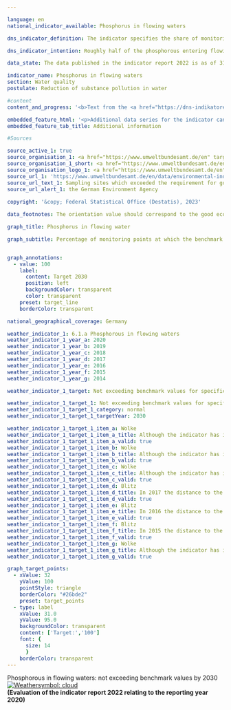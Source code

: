 ```yaml
---

language: en    
national_indicator_available: Phosphorus in flowing waters    

dns_indicator_definition: The indicator specifies the share of monitoring points at which the water-body typical benchmark values of good ecological status regarding phosphorus in flowing waters are not exceeded.    

dns_indicator_intention: Roughly half of the phosphorous entering flowing waters in Germany today originates from agriculture, and the other half comes from cities (municipal water treatment plants and rainwater run-offs). In addition to nitrate pollution, it is one of the causes of an oversupply of nutrients in rivers, lakes and seas (eutrophication). The consequences of this are algae growth, oxygen depletion all the way to fish kills or the growth of poisonous blue-green algae. For this reason, meeting benchmark values for specific types of water bodies, as specified in the Ordinance on the Protection of Surface Waters, at all monitoring points has been defined as a goal for 2030.    

data_state: The data published in the indicator report 2022 is as of 31 October 2022. The data shown on this platform is updated regularly, so that more current data may be available online than published in the <a href="https://dns-indikatoren.de/en/publications_reports/">indicator report 2022</a>.    

indicator_name: Phosphorus in flowing waters    
section: Water quality    
postulate: Reduction of substance pollution in water    

#content     
content_and_progress: '<b>Text from the <a href="https://dns-indikatoren.de/en/publications_reports/">Indicator Report 2022&nbsp;</a></b><br><br>Phosphorous generally enters a body of water through the input of phosphates. The phosphorous pollution of rivers is measured by the Länder as part of the monitoring conducted for the <abbr title="European Union" tabindex="0">EU</abbr> Water Framework Directive. The data for the indicator come from the monitoring network, which consists of about 250&nbsp;monitoring points. In most cases, the monitoring points were installed in the main currents of the large rivers and at the junction of important confluents. The data are compiled by the German Environment Agency based on information from the German Working Group on Water Issues of the Länder and the Federal Government represented by the Federal Environment Ministry (<abbr title="German Working Group on Water Issues of the Länder and the Federal Government" tabindex="0">LAWA</abbr>).<br><br>The indicator shows whether the annual average of the values measured at a particular monitoring point was equal to, or lower than, the benchmark value. However, it does not show by how far the target was surpassed if it was exceeded. The information about the individual monitoring points is presented in a summarised form. Accordingly, the value of the indicator is strongly dependent on the number of monitoring points and the representative status of their distribution. Lakes and other standing waters are not covered by the indicator.<br><br>Since the different bodies of water react with differing levels of sensitivity to nutrients such as phosphorous, the precise benchmark values vary. The vast majority of flowing waters use the benchmark value of 0.1&nbsp;<abbr title="Miligrams per litre" tabindex="0">mg/l</abbr> of phosphorous. In organic substrate-dominated rivers, the benchmark value is 0.15&nbsp;<abbr title="Miligrams per litre" tabindex="0">mg/l</abbr>, for marshland streams 0.3&nbsp;<abbr title="Miligrams per litre" tabindex="0">mg/l</abbr> and for transitional waters influenced by tidal movement 0.045&nbsp;<abbr title="Miligrams per litre" tabindex="0">mg/l</abbr>.<br><br>In 2020, the annual average of values measured was below the benchmark value at 41.7&nbsp;% of the monitoring points at rivers. 52.6&nbsp;% of the monitoring points showed average concentrations of up to twice the benchmark value, while 2.9&nbsp;% of the monitoring points were in the range of up to four times the benchmark value (not shown in the chart). The remaining 2.8&nbsp;% showed even higher concentrations.<br><br>When viewed over time, the proportion of monitoring points not exceeding the benchmark value has continuously increased and has doubled since 1990. However, the percentage rate of monitoring points with concentrations of up to twice the benchmark value almost tripled during the same period. Conversely, the share of monitoring points with even higher values has fallen significantly since the early 1990s. The level of pollution has been reduced significantly thanks in particular to the introduction of phosphate-free detergents and the specification of threshold values for the discharge of treated waste water.<br><br>If one examines the average trend of the last five years, the indicator has improved to a minor degree. The goal of not exceeding the specified threshold value at all monitoring points cannot be achieved if the current trend continues.<br><br>The indicators of phosphorous and nitrate levels (6.1.a and 6.1.b) cover two key aspects of water quality. However, there are other, additional components such as the existence of natural habitats around water bodies and the exposure to pollutants (such as pesticides, metals, medicines), all of which are also relevant to water quality.'    

embedded_feature_html: '<p>Additional data series for the indicator can be found <a href="https://dns-indikatoren.de/public/AddInfos/en/6_1_a.pdf" target="_blank" >here</a>.</p><br><small>Note: You can display the PDF document directly in your browser or download the PDF document and open it with a PDF reader of your choice. We will be happy to advise you.</small>'
embedded_feature_tab_title: Additional information    

#Sources    

source_active_1: true
source_organisation_1: <a href="https://www.umweltbundesamt.de/en" target="_blank" onclick="return confirm_alert('the German Environment Agency', 'En')">German Environment Agency on the basis of data from the German Working Group on Water Issues of the Länder and the Federal Government</a>
source_organisation_1_short: <a href="https://www.umweltbundesamt.de/en" target="_blank" onclick="return confirm_alert('the German Environment Agency', 'En')">German Environment Agency on the basis of data from the German Working Group on Water Issues of the Länder and the Federal Government</a>
source_organisation_logo_1: <a href="https://www.umweltbundesamt.de/en" target="_blank" onclick="return confirm_alert('the German Environment Agency', 'En')"><img src="https://dns-indikatoren.de/public/OrgImgEn/uba.png" alt="German Environment Agency on the basis of data from the German Working Group on Water Issues of the Länder and the Federal Government" title=" Click here to visit the homepage of the organizationGerman Environment Agency on the basis of data from the German Working Group on Water Issues of the Länder and the Federal Government" style="height:60px; width:148px; border:transparent"/></a>
source_url_1: 'https://www.umweltbundesamt.de/en/data/environmental-indicators/indicator-river-eutrophication-phosphorus'
source_url_text_1: Sampling sites which exceeded the requirement for good status for total phosphorus in rivers
source_url_alert_1: the German Environment Agency
    
copyright: '&copy; Federal Statistical Office (Destatis), 2023'    

data_footnotes: The orientation value should correspond to the good ecological status of the water body type, which is published in Annex 7&nbsp;of the amendment to the Ordinance on the Protection of Surface Waters (Oberflächengewässerverordnung). The majority of flowing waters have the target value 0.1&nbsp;<abbr title="Miligrams per litre" tabindex="0">mg/l</abbr> P. For organically influenced rivers, the target value is 0.15&nbsp;<abbr title="Miligrams per litre" tabindex="0">mg/l</abbr> P, for marsh waters 0.3&nbsp;<abbr title="Miligrams per litre" tabindex="0">mg/l</abbr> P, and for tidally influenced transitional waters 0.045&nbsp;<abbr title="Miligrams per litre" tabindex="0">mg/l</abbr> P.<br>• Partly revised data.    

graph_title: Phosphorus in flowing water    

graph_subtitle: Percentage of monitoring points at which the benchmark values for good ecological status for total phosphorous in flowing waters is not exceeded    


graph_annotations:
  - value: 100
    label:
      content: Target 2030
      position: left
      backgroundColor: transparent
      color: transparent
    preset: target_line
    borderColor: transparent        

national_geographical_coverage: Germany    

weather_indicator_1: 6.1.a Phosphorous in flowing waters
weather_indicator_1_year_a: 2020
weather_indicator_1_year_b: 2019
weather_indicator_1_year_c: 2018
weather_indicator_1_year_d: 2017
weather_indicator_1_year_e: 2016
weather_indicator_1_year_f: 2015
weather_indicator_1_year_g: 2014

weather_indicator_1_target: Not exceeding benchmark values for specific types of water bodies at all monitoring points by 2030

weather_indicator_1_target_1: Not exceeding benchmark values for specific types of water bodies at all monitoring points by 2030
weather_indicator_1_target_1_category: normal
weather_indicator_1_target_1_targetYear: 2030

weather_indicator_1_target_1_item_a: Wolke
weather_indicator_1_target_1_item_a_title: Although the indicator has in 2020 been moving in the desired direction toward the target, if the trend had to continued, the target would have been missed in the target year by more than 20% of the difference between the target value and the value at that time.
weather_indicator_1_target_1_item_a_valid: true
weather_indicator_1_target_1_item_b: Wolke
weather_indicator_1_target_1_item_b_title: Although the indicator has in 2019 been moving in the desired direction toward the target, if the trend had to continued, the target would have been missed in the target year by more than 20% of the difference between the target value and the value at that time.
weather_indicator_1_target_1_item_b_valid: true
weather_indicator_1_target_1_item_c: Wolke
weather_indicator_1_target_1_item_c_title: Although the indicator has in 2018 been moving in the desired direction toward the target, if the trend had to continued, the target would have been missed in the target year by more than 20% of the difference between the target value and the value at that time.
weather_indicator_1_target_1_item_c_valid: true
weather_indicator_1_target_1_item_d: Blitz
weather_indicator_1_target_1_item_d_title: In 2017 the distance to the target was constantly high or had increased. Thus, the indicator did not develop in the desired direction.
weather_indicator_1_target_1_item_d_valid: true
weather_indicator_1_target_1_item_e: Blitz
weather_indicator_1_target_1_item_e_title: In 2016 the distance to the target was constantly high or had increased. Thus, the indicator did not develop in the desired direction.
weather_indicator_1_target_1_item_e_valid: true
weather_indicator_1_target_1_item_f: Blitz
weather_indicator_1_target_1_item_f_title: In 2015 the distance to the target was constantly high or had increased. Thus, the indicator did not develop in the desired direction.
weather_indicator_1_target_1_item_f_valid: true
weather_indicator_1_target_1_item_g: Wolke
weather_indicator_1_target_1_item_g_title: Although the indicator has in 2014 been moving in the desired direction toward the target, if the trend had to continued, the target would have been missed in the target year by more than 20% of the difference between the target value and the value at that time.
weather_indicator_1_target_1_item_g_valid: true    

graph_target_points:
  - xValue: 32
    yValue: 100
    pointStyle: triangle
    borderColor: "#26bde2"
    preset: target_points
  - type: label
    xValue: 31.0
    yValue: 95.0
    backgroundColor: transparent
    content: ['Target:','100']
    font: {
      size: 14
      }
    borderColor: transparent    
---
```



<div>
  <div class="my-header">
    <label class="default">Phosphorous in flowing waters: not exceeding benchmark values by 2030
      <a href="https://dns-indikatoren.de/en/status"><img src="https://g205sdgs.github.io/sdg-indicators/public/Wettersymbole/Wolke.png" title="Although the indicator has in 2020 been moving in the desired direction toward the target, if the trend had to continued, the target would have been missed in the target year by more than 20% of the difference between the target value and the value at that time." alt="Weathersymbol: cloud"/>
      </a>
    </label>
  </div>
</div>
<div class="my-header-note">
  <label class="default"><b>(Evaluation of the indicator report 2022 relating to the reporting year 2020)
  </b></label>
</div>